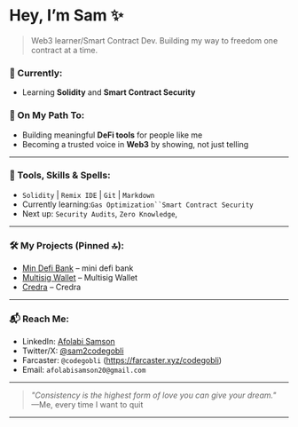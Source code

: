 # Hey, I’m Sam ✨

> Web3 learner/Smart Contract Dev. Building my way to freedom one contract at a time.


### 🔭 Currently:
- Learning **Solidity** and **Smart Contract Security**

### 🌱 On My Path To:
- Building meaningful **DeFi tools** for people like me
- Becoming a trusted voice in **Web3** by showing, not just telling

---

### 🧰 Tools, Skills & Spells:
- `Solidity` | `Remix IDE` | `Git` | `Markdown`
- Currently learning:`Gas Optimization``Smart Contract Security`
- Next up: `Security Audits`, `Zero Knowledge`, 

---

### 🛠️ My Projects (Pinned 🔝):
- [Min Defi Bank](https://github.com/Codegobli/MiniDefiBank) – mini defi bank
- [Multisig Wallet](https://github.com/Codegobli/multisig-wallet-V1) – Multisig Wallet 
- [Credra](https://github.com/Codegobli/multisig-wallet-V1) – Credra 

---

### 📬 Reach Me:

- LinkedIn: [Afolabi Samson](https://www.linkedin.com/in/afolabi-samson-089997345?utm_source=share&utm_campaign=share_via&utm_content=profile&utm_medium=android_app)
- Twitter/X: [@sam2codegobli](https://x.com/sam20codegobli?t=80Qp9GXsYGUj15dblNO2eg&s=09)
- Farcaster: `@codegobli` (https://farcaster.xyz/codegobli)
- Email: `afolabisamson20@gmail.com`

---

> _"Consistency is the highest form of love you can give your dream."_  
> —Me, every time I want to quit

---
